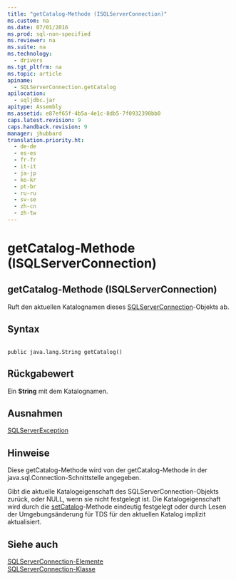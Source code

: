 ```yaml
---
title: "getCatalog-Methode (ISQLServerConnection)"
ms.custom: na
ms.date: 07/01/2016
ms.prod: sql-non-specified
ms.reviewer: na
ms.suite: na
ms.technology: 
  - drivers
ms.tgt_pltfrm: na
ms.topic: article
apiname: 
  - SQLServerConnection.getCatalog
apilocation: 
  - sqljdbc.jar
apitype: Assembly
ms.assetid: e87ef65f-4b5a-4e1c-8db5-7f0932390bb0
caps.latest.revision: 9
caps.handback.revision: 9
manager: jhubbard
translation.priority.ht: 
  - de-de
  - es-es
  - fr-fr
  - it-it
  - ja-jp
  - ko-kr
  - pt-br
  - ru-ru
  - sv-se
  - zh-cn
  - zh-tw
---
```

# getCatalog-Methode (ISQLServerConnection)
    
## getCatalog\-Methode \(ISQLServerConnection\)  
 Ruft den aktuellen Katalognamen dieses [SQLServerConnection](../content/SQLServerConnection-Class.md)\-Objekts ab.  
  
## Syntax  
  
```  
  
public java.lang.String getCatalog()  
```  
  
## Rückgabewert  
 Ein **String** mit dem Katalognamen.  
  
## Ausnahmen  
 [SQLServerException](../content/SQLServerException-Class.md)  
  
## Hinweise  
 Diese getCatalog\-Methode wird von der getCatalog\-Methode in der java.sql.Connection\-Schnittstelle angegeben.  
  
 Gibt die aktuelle Katalogeigenschaft des SQLServerConnection\-Objekts zurück, oder NULL, wenn sie nicht festgelegt ist. Die Katalogeigenschaft wird durch die [setCatalog](../content/setCatalog-Method--SQLServerConnection-.md)\-Methode eindeutig festgelegt oder durch Lesen der Umgebungsänderung für TDS für den aktuellen Katalog implizit aktualisiert.  
  
## Siehe auch  
 [SQLServerConnection-Elemente](../content/SQLServerConnection-Members.md)   
 [SQLServerConnection-Klasse](../content/SQLServerConnection-Class.md)  
  
  